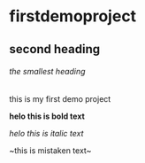 # firstdemoproject

## second heading

###### the smallest heading

this is my first demo project

**helo this is bold text**

*helo this is italic text*

~this is mistaken text~

